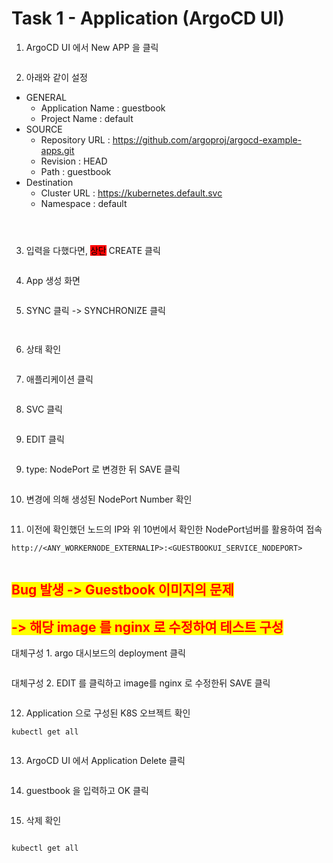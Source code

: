 # Task 1 - Application (ArgoCD UI)

1. ArgoCD UI 에서 New APP 을 클릭

<figure><img src="../.gitbook/assets/image (109).png" alt=""><figcaption></figcaption></figure>



2. 아래와 같이 설정

* GENERAL&#x20;
  * Application Name : guestbook
  * Project Name : default
* SOURCE
  * Repository URL : https://github.com/argoproj/argocd-example-apps.git
  * Revision : HEAD
  * Path : guestbook
* Destination
  * Cluster URL : https://kubernetes.default.svc
  * Namespace : default

<figure><img src="../.gitbook/assets/image (110).png" alt=""><figcaption></figcaption></figure>

<figure><img src="../.gitbook/assets/image (111).png" alt=""><figcaption></figcaption></figure>

<figure><img src="../.gitbook/assets/image (112).png" alt=""><figcaption></figcaption></figure>

3. 입력을 다했다면, <mark style="background-color:red;">상단</mark> CREATE 클릭

<figure><img src="../.gitbook/assets/image (113).png" alt=""><figcaption></figcaption></figure>



4. App 생성 화면

<figure><img src="../.gitbook/assets/image (114).png" alt=""><figcaption></figcaption></figure>



5. SYNC 클릭 -> SYNCHRONIZE 클릭

<figure><img src="../.gitbook/assets/image (115).png" alt=""><figcaption></figcaption></figure>

<figure><img src="../.gitbook/assets/image (116).png" alt=""><figcaption></figcaption></figure>



6. 상태 확인

<figure><img src="../.gitbook/assets/image (117).png" alt=""><figcaption></figcaption></figure>



7. 애플리케이션 클릭

<figure><img src="../.gitbook/assets/image (118).png" alt=""><figcaption></figcaption></figure>



8. SVC 클릭

<figure><img src="../.gitbook/assets/image (119).png" alt=""><figcaption></figcaption></figure>



9. EDIT 클릭

<figure><img src="../.gitbook/assets/image (121).png" alt=""><figcaption></figcaption></figure>



9. type: NodePort 로 변경한 뒤 SAVE 클릭

<figure><img src="../.gitbook/assets/image (122).png" alt=""><figcaption></figcaption></figure>

10. 변경에 의해 생성된 NodePort Number 확인

<figure><img src="../.gitbook/assets/image (123).png" alt=""><figcaption></figcaption></figure>



11. 이전에 확인했던 노드의 IP와 위 10번에서 확인한 NodePort넘버를 활용하여 접속

```
http://<ANY_WORKERNODE_EXTERNALIP>:<GUESTBOOKUI_SERVICE_NODEPORT>
```



<figure><img src="../.gitbook/assets/image (124).png" alt=""><figcaption></figcaption></figure>

## <mark style="color:red;">Bug 발생 -> Guestbook 이미지의 문제</mark>&#x20;

## <mark style="color:red;">-> 해당 image 를 nginx 로 수정하여 테스트 구성</mark>



대체구성 1. argo 대시보드의 deployment 클릭

<figure><img src="../.gitbook/assets/image (142).png" alt=""><figcaption></figcaption></figure>

대체구성 2. EDIT 를 클릭하고 image를 nginx 로 수정한뒤 SAVE 클릭

<figure><img src="../.gitbook/assets/image (143).png" alt=""><figcaption></figcaption></figure>







12. Application 으로 구성된 K8S 오브젝트 확인

```
kubectl get all
```

<figure><img src="../.gitbook/assets/image (125).png" alt=""><figcaption></figcaption></figure>



13. ArgoCD UI 에서 Application Delete 클릭

<figure><img src="../.gitbook/assets/image (126).png" alt=""><figcaption></figcaption></figure>



14. guestbook 을 입력하고 OK 클릭

<figure><img src="../.gitbook/assets/image (127).png" alt=""><figcaption></figcaption></figure>



15. 삭제 확인

<figure><img src="../.gitbook/assets/image (128).png" alt=""><figcaption></figcaption></figure>

```
kubectl get all
```

<figure><img src="../.gitbook/assets/image (129).png" alt=""><figcaption></figcaption></figure>
